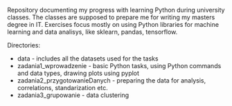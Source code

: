 Repository documenting my progress with learning Python during university classes. The classes are supposed to prepare me for writing my masters degree in IT. 
Exercises focus mostly on using Python libraries for machine learning and data analisys, like sklearn, pandas, tensorflow.

Directories:
- data - includes all the datasets used for the tasks
- zadania1_wprowadzenie - basic Python tasks, using Python commands and data types, drawing plots using pyplot
- zadania2_przygotowanieDanych - preparing the data for analysis, correlations, standarization etc.
- zadania3_grupowanie - data clustering
